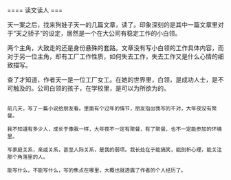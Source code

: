 ==== 读文读人 ===

天一案之后，找来狗娃子天一的几篇文章，读了。印象深刻的是其中一篇文章里对于“天之骄子”的设定，居然是一个在大公司有稳定工作的小白领。

两个主角，大致走的还是身份悬殊的套路。文章没有写小白领的工作具体内容，而对于另一位主角，却有工厂工作性质，如何失去工作，失去工作又是什么心情的细致描写。

查了才知道，作者天一是一位工厂女工。在她的世界里，白领，是成功人士，是不可触及的。公司白领的孩子，在学校里，是可以为所欲为的。

~~~

前几天，写了一篇小说给朋友看。里面有个过年的情节，朋友指出我写的不对，大年夜没有聚餐。

我不知道有多少人，成长于像我一样，大年夜不一定有聚餐，有了聚餐，也不一定能参加的环境里。

写家庭关系，亲戚关系，甚至人际关系，是我的弱项。我长处在于能搞笑，能剖析心理，能关注那个角落里的人。

能写什么，不能写什么，写的焦点在哪里，大概也就透露了作者的个人经历了。